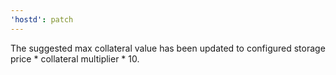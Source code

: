 ```yaml
---
'hostd': patch
---
```


The suggested max collateral value has been updated to configured storage price * collateral multiplier * 10.

